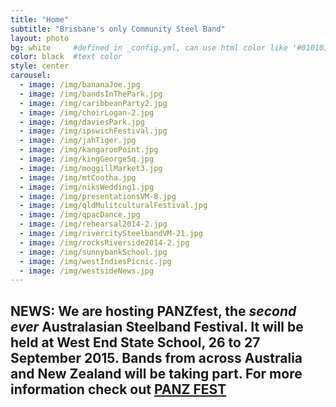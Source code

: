 ```yaml
---
title: "Home"
subtitle: "Brisbane's only Community Steel Band"
layout: photo
bg: white     #defined in _config.yml, can use html color like '#010101'
color: black  #text color
style: center
carousel:
  - image: /img/bananaJoe.jpg
  - image: /img/bandsInThePark.jpg
  - image: /img/caribbeanParty2.jpg
  - image: /img/choirLogan-2.jpg
  - image: /img/daviesPark.jpg
  - image: /img/ipswichFestival.jpg
  - image: /img/jahTiger.jpg
  - image: /img/kangarooPoint.jpg
  - image: /img/kingGeorgeSq.jpg
  - image: /img/moggillMarket3.jpg
  - image: /img/mtCootha.jpg
  - image: /img/niksWedding1.jpg
  - image: /img/presentationsVM-8.jpg
  - image: /img/qldMulitculturalFestival.jpg
  - image: /img/qpacDance.jpg
  - image: /img/rehearsal2014-2.jpg
  - image: /img/rivercitySteelbandVM-21.jpg
  - image: /img/rocksRiverside2014-2.jpg
  - image: /img/sunnybankSchool.jpg
  - image: /img/westIndiesPicnic.jpg
  - image: /img/westsideNews.jpg
---
```

## NEWS: We are hosting PANZfest, the *second ever* Australasian Steelband Festival. It will be held at West End State School, 26 to 27 September 2015. Bands from across Australia and New Zealand will be taking part. For more information check out [PANZ FEST](https://www.facebook.com/panzfest2015?ref=settings)


